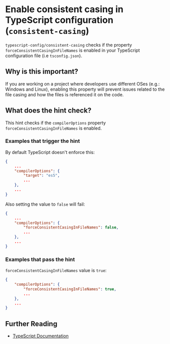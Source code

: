 # Enable consistent casing in TypeScript configuration (`consistent-casing`)

`typescript-config/consistent-casing` checks if the property `forceConsistentCasingInFileNames`
is enabled in your TypeScript configuration file (i.e `tsconfig.json`).

## Why is this important?

If you are working on a project where developers use different OSes (e.g.:
Windows and Linux), enabling this property will prevent issues related to
the file casing and how the files is referenced it on the code.

## What does the hint check?

This hint checks if the `compilerOptions` property `forceConsistentCasingInFileNames`
is enabled.

### Examples that **trigger** the hint

By default TypeScript doesn't enforce this:

```json
{
    ...
    "compilerOptions": {
        "target": "es5",
        ...
    },
    ...
}
```

Also setting the value to `false` will fail:

```json
{
    ...
    "compilerOptions": {
        "forceConsistentCasingInFileNames": false,
        ...
    },
    ...
}
```

### Examples that **pass** the hint

`forceConsistentCasingInFileNames` value is `true`:

```json
{
    "compilerOptions": {
        "forceConsistentCasingInFileNames": true,
        ...
    },
    ...
}
```

## Further Reading

* [TypeScript Documentation][typescript docs]

[typescript docs]: https://www.typescriptlang.org/docs/home.html
